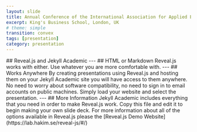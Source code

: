 ```yaml
---
layout: slide
title: Annual Conference of the International Association for Applied Econometrics (IAAE)
excerpt: King's Business School, London, UK
# theme: simple
transition: convex
tags: [presentation]
category: presentation
---
```


<section data-markdown>
 ## Reveal.js and Jekyll Academic
    ---
    ## HTML or Markdown
    Reveal.js works with either. Use whatever you are more comfortable with.
    ---
    ## Works Anywhere
    By creating presentations using Reveal.js and hosting them on your Jekyll Academic site you will have access to them anywhere. No need to worry about software compatibility, no need to sign in to email accounts on public machines. Simply load your website and select the presentation.
    ---
    ## More Information
    Jekyll Academic includes everything that you need in order to make Reveal.js work. Copy this file and edit it to begin making your own slide deck.  
    For more information about all of the options available in Reveal.js please the [Reveal.js Demo Website](https://lab.hakim.se/reveal-js/#/)
</section>
